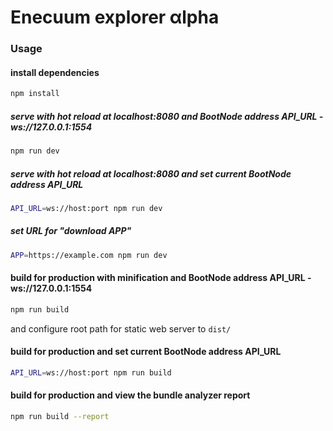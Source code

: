 # Enecuum explorer &alpha;lpha

### Usage


#### install dependencies
``` bash
npm install
```
  
##### serve with hot reload at localhost:8080 and BootNode address API_URL - ws://127.0.0.1:1554
```bash
npm run dev 
```

##### serve with hot reload at localhost:8080 and set current BootNode address API_URL
```bash
API_URL=ws://host:port npm run dev 
```

##### set URL for "download APP"
```bash
APP=https://example.com npm run dev 
```

#### build for production with minification and BootNode address API_URL - ws://127.0.0.1:1554
```bash
npm run build
```
and configure root path for static web server to `dist/`

#### build for production and set current BootNode address API_URL
```bash
API_URL=ws://host:port npm run build
```

#### build for production and view the bundle analyzer report
```bash
npm run build --report
```

